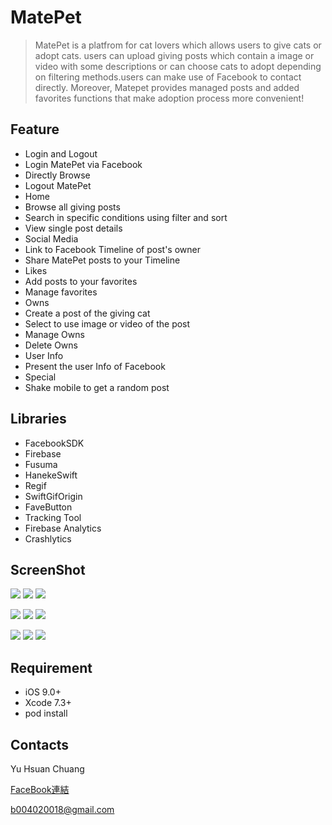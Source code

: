 MatePet
======
>MatePet is a platfrom for cat lovers which allows users to give cats or adopt cats. users can upload giving posts which contain a image or video with some descriptions or can choose cats to adopt depending on filtering methods.users can make use of Facebook to contact directly. Moreover, Matepet provides managed posts and added favorites functions that make adoption process more convenient!

Feature
------
* Login and Logout
 * Login MatePet via Facebook
 * Directly Browse
 * Logout MatePet
* Home
 * Browse all giving posts
 * Search in specific conditions using filter and sort
 * View single post details
* Social Media
 * Link to Facebook Timeline of post's owner
 * Share MatePet posts to your Timeline
* Likes
 * Add posts to your favorites 
 * Manage favorites
* Owns
 * Create a post of the giving cat
 * Select to use image or video of the post
 * Manage Owns
 * Delete Owns
* User Info
 * Present the user Info of Facebook
* Special 
 * Shake mobile to get a random post

Libraries
------
* FacebookSDK
* Firebase
* Fusuma
* HanekeSwift
* Regif
* SwiftGifOrigin
* FaveButton
* Tracking Tool
 * Firebase Analytics
 * Crashlytics

ScreenShot
------

![](https://cloud.githubusercontent.com/assets/21031415/20054718/137f2c36-a519-11e6-966d-b29b9af6e113.jpg)
![](https://cloud.githubusercontent.com/assets/21031415/20054723/13c0169c-a519-11e6-8d1a-37c58fd022b7.jpg)
![](https://cloud.githubusercontent.com/assets/21031415/20054721/13be9506-a519-11e6-8bda-d975642c0a72.jpg)

![](https://cloud.githubusercontent.com/assets/21031415/20054722/13bf4852-a519-11e6-8018-4ef79c3f4450.jpg)
![](https://cloud.githubusercontent.com/assets/21031415/20054725/13c52f38-a519-11e6-8a81-ac01abda2537.jpg)
![](https://cloud.githubusercontent.com/assets/21031415/20054727/13e7430c-a519-11e6-8575-6414338550d8.jpg)

![](https://cloud.githubusercontent.com/assets/21031415/20054724/13c166f0-a519-11e6-98f2-8d2929eb45f3.jpg)
![](https://cloud.githubusercontent.com/assets/21031415/20054719/13a7180e-a519-11e6-9f69-68aee26fa919.jpg)
![](https://cloud.githubusercontent.com/assets/21031415/20054726/13cef36a-a519-11e6-98a0-ed886a987bb1.jpg)

Requirement
------
* iOS 9.0+
* Xcode 7.3+
* pod install

Contacts
------
Yu Hsuan Chuang

[FaceBook連結](http://www.dushibaiyu.com)

<b004020018@gmail.com>

